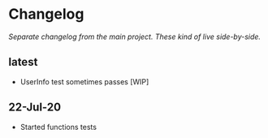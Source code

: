 # Changelog

*Separate changelog from the main project. These kind of live side-by-side.*

## latest

- UserInfo test sometimes passes [WIP]

## 22-Jul-20

- Started functions tests

